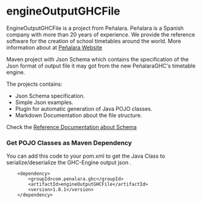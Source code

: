 # engineOutputGHCFile


EngineOutputGHCFile is a project from Peñalara.  Peñalara is a Spanish company with more than 20 years of experience. We provide the reference software for the creation of school timetables around the world. More information about at [Peñalara Website](https://www.penalara.com)

Maven project with Json Schema which contains the specification of the Json format of output file it may got from the new PeñalaraGHC's timetable engine.

The projects contains:

 - Json Schema specification.
 - Simple Json examples.
 - Plugin for automatic generation of Java POJO classes.
 - Markdown Documentation about the file structure.



Check the [Reference Documentation about Schema](schema-doc/README.md)



### Get POJO Classes as Maven Dependency

You can add this code to your pom.xml to get the Java Class to serialize/deserialize the GHC-Engine output json .

        <dependency>
        	<groupId>com.penalara.ghc</groupId>
        	<artifactId>engineOutputGHCFile</artifactId>
        	<version>1.0.1</version>
        </dependency>
